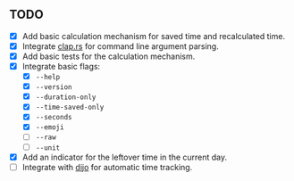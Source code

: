 
## TODO

- [x] Add basic calculation mechanism for saved time and recalculated time.
- [x] Integrate [clap.rs]() for command line argument parsing.
- [x] Add basic tests for the calculation mechanism.
- [x] Integrate basic flags:
  - [x] `--help`
  - [x] `--version`
  - [x] `--duration-only`
  - [x] `--time-saved-only`
  - [x] `--seconds`
  - [x] `--emoji`
  - [ ] `--raw`
  - [ ] `--unit`
- [x] Add an indicator for the leftover time in the current day.
- [ ] Integrate with [dijo](https://github.com/oppiliappan/dijo/wiki/Auto-Habits) for automatic time tracking.
